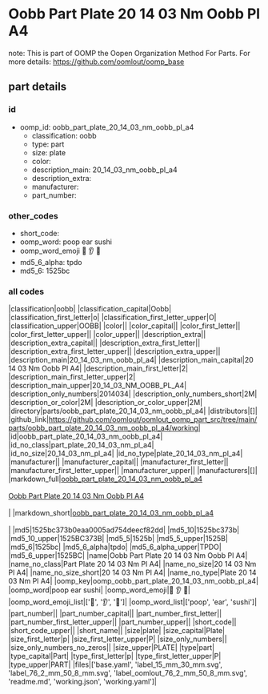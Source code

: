 # Oobb Part Plate 20 14 03 Nm Oobb Pl A4  

note: This is part of OOMP the Oopen Organization Method For Parts. For more details: https://github.com/oomlout/oomp_base

##  part details





### id
* oomp_id: oobb_part_plate_20_14_03_nm_oobb_pl_a4
  * classification: oobb
  * type: part
  * size: plate
  * color: 
  * description_main: 20_14_03_nm_oobb_pl_a4
  * description_extra: 
  * manufacturer: 
  * part_number: 

### other_codes
* short_code: 
* oomp_word: poop ear sushi
* oomp_word_emoji :poop: :ear: :sushi:
* md5_6_alpha: tpdo
* md5_6: 1525bc

### all codes 
|classification|oobb|
|classification_capital|Oobb|
|classification_first_letter|o|
|classification_first_letter_upper|O|
|classification_upper|OOBB|
|color||
|color_capital||
|color_first_letter||
|color_first_letter_upper||
|color_upper||
|description_extra||
|description_extra_capital||
|description_extra_first_letter||
|description_extra_first_letter_upper||
|description_extra_upper||
|description_main|20_14_03_nm_oobb_pl_a4|
|description_main_capital|20 14 03 Nm Oobb Pl A4|
|description_main_first_letter|2|
|description_main_first_letter_upper|2|
|description_main_upper|20_14_03_NM_OOBB_PL_A4|
|description_only_numbers|2014034|
|description_only_numbers_short|2M|
|description_or_color|2M|
|description_or_color_upper|2M|
|directory|parts/oobb_part_plate_20_14_03_nm_oobb_pl_a4|
|distributors|[]|
|github_link|https://github.com/oomlout/oomlout_oomp_part_src/tree/main/parts/oobb_part_plate_20_14_03_nm_oobb_pl_a4/working|
|id|oobb_part_plate_20_14_03_nm_oobb_pl_a4|
|id_no_class|part_plate_20_14_03_nm_pl_a4|
|id_no_size|20_14_03_nm_pl_a4|
|id_no_type|plate_20_14_03_nm_pl_a4|
|manufacturer||
|manufacturer_capital||
|manufacturer_first_letter||
|manufacturer_first_letter_upper||
|manufacturer_upper||
|manufacturers|[]|
|markdown_full|[oobb_part_plate_20_14_03_nm_oobb_pl_a4](https://github.com/oomlout/oomlout_oomp_part_src/tree/main/parts/oobb_part_plate_20_14_03_nm_oobb_pl_a4/working)<br>[](https://github.com/oomlout/oomlout_oomp_part_src/tree/main/parts/oobb_part_plate_20_14_03_nm_oobb_pl_a4/working)<br>[Oobb Part Plate 20 14 03 Nm Oobb Pl A4](https://github.com/oomlout/oomlout_oomp_part_src/tree/main/parts/oobb_part_plate_20_14_03_nm_oobb_pl_a4/working)<br><br>|
|markdown_short|[oobb_part_plate_20_14_03_nm_oobb_pl_a4](https://github.com/oomlout/oomlout_oomp_part_src/tree/main/parts/oobb_part_plate_20_14_03_nm_oobb_pl_a4/working)<br><br>|
|md5|1525bc373b0eaa0005ad754deecf82dd|
|md5_10|1525bc373b|
|md5_10_upper|1525BC373B|
|md5_5|1525b|
|md5_5_upper|1525B|
|md5_6|1525bc|
|md5_6_alpha|tpdo|
|md5_6_alpha_upper|TPDO|
|md5_6_upper|1525BC|
|name|Oobb Part Plate 20 14 03 Nm Oobb Pl A4|
|name_no_class|Part Plate 20 14 03 Nm Pl A4|
|name_no_size|20 14 03 Nm Pl A4|
|name_no_size_short|20 14 03 Nm Pl A4|
|name_no_type|Plate 20 14 03 Nm Pl A4|
|oomp_key|oomp_oobb_part_plate_20_14_03_nm_oobb_pl_a4|
|oomp_word|poop ear sushi|
|oomp_word_emoji|:poop: :ear: :sushi:|
|oomp_word_emoji_list|[':poop:', ':ear:', ':sushi:']|
|oomp_word_list|['poop', 'ear', 'sushi']|
|part_number||
|part_number_capital||
|part_number_first_letter||
|part_number_first_letter_upper||
|part_number_upper||
|short_code||
|short_code_upper||
|short_name||
|size|plate|
|size_capital|Plate|
|size_first_letter|p|
|size_first_letter_upper|P|
|size_only_numbers||
|size_only_numbers_no_zeros||
|size_upper|PLATE|
|type|part|
|type_capital|Part|
|type_first_letter|p|
|type_first_letter_upper|P|
|type_upper|PART|
|files|['base.yaml', 'label_15_mm_30_mm.svg', 'label_76_2_mm_50_8_mm.svg', 'label_oomlout_76_2_mm_50_8_mm.svg', 'readme.md', 'working.json', 'working.yaml']|
